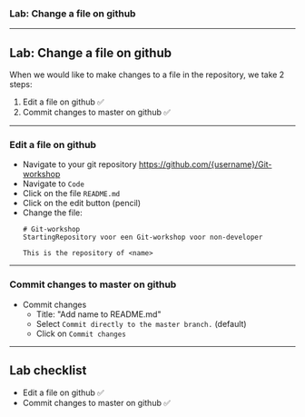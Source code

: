 ### Lab: Change a file on github

<!-- .slide: class="is-lab" -->

---

## Lab: Change a file on github

When we would like to make changes to a file in the repository, we take 2 steps: 

1. Edit a file on github ✅
2. Commit changes to master on github ✅

---

### Edit a file on github

- Navigate to your git repository https://github.com/{username}/Git-workshop
- Navigate to `Code` 
- Click on the file `README.md`
- Click on the edit button (pencil)
- Change the file:
    ```
    # Git-workshop
    StartingRepository voor een Git-workshop voor non-developer

    This is the repository of <name>
    ```

---
 
### Commit changes to master on github

- Commit changes
  - Title: "Add name to README.md"
  - Select `Commit directly to the master branch.` (default)
  - Click on `Commit changes`

---

## Lab checklist

- Edit a file on github ✅
- Commit changes to master on github ✅